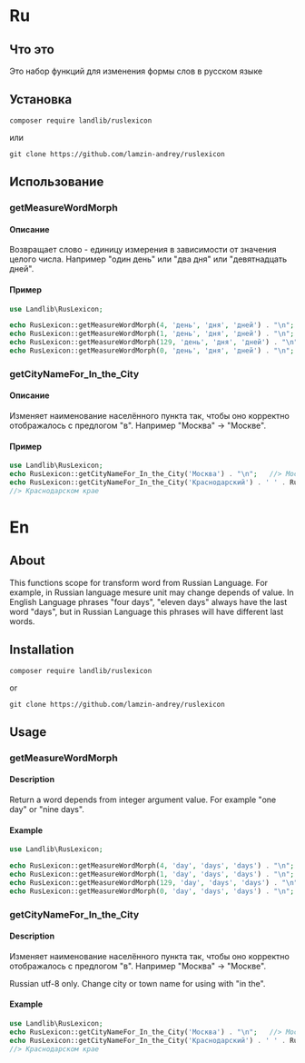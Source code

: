 # Ru

## Что это

Это набор функций для изменения формы слов в русском языке

## Установка

`composer require landlib/ruslexicon`

или

`git clone https://github.com/lamzin-andrey/ruslexicon`

## Использование

### getMeasureWordMorph

#### Описание

Возвращает  слово - единицу измерения в зависимости от значения целого числа. Например "один день" или "два дня" или "девятнадцать дней".

#### Пример

```php
use Landlib\RusLexicon;

echo RusLexicon::getMeasureWordMorph(4, 'день', 'дня', 'дней') . "\n";   //> дня
echo RusLexicon::getMeasureWordMorph(1, 'день', 'дня', 'дней') . "\n";   //> день
echo RusLexicon::getMeasureWordMorph(129, 'день', 'дня', 'дней') . "\n"; //> дней
echo RusLexicon::getMeasureWordMorph(0, 'день', 'дня', 'дней') . "\n";   //> дней
```

### getCityNameFor_In_the_City

#### Описание

Изменяет наименование населённого пункта так, чтобы оно корректно отображалось с предлогом "в".
Например "Москва" -> "Москве".

#### Пример

```php
use Landlib\RusLexicon;
echo RusLexicon::getCityNameFor_In_the_City('Москва') . "\n";	//> Москве
echo RusLexicon::getCityNameFor_In_the_City('Краснодарский') . ' ' . RusLexicon::getCityNameFor_In_the_City('край') . "\n";
//> Краснодарском крае
```

# En

## About

This functions scope for transform word from Russian Language. For example, in Russian language mesure unit may change depends of value.
In English Language phrases "four days",  "eleven days" always have the last word "days", but in Russian Language this phrases
will have different last words.

## Installation

`composer require landlib/ruslexicon`

or

`git clone https://github.com/lamzin-andrey/ruslexicon`

## Usage

### getMeasureWordMorph

#### Description

Return a word depends from integer argument value. For example "one day" or "nine days".

#### Example

```php
use Landlib\RusLexicon;

echo RusLexicon::getMeasureWordMorph(4, 'day', 'days', 'days') . "\n";   //> days
echo RusLexicon::getMeasureWordMorph(1, 'day', 'days', 'days') . "\n";   //> day
echo RusLexicon::getMeasureWordMorph(129, 'day', 'days', 'days') . "\n"; //> days
echo RusLexicon::getMeasureWordMorph(0, 'day', 'days', 'days') . "\n";   //> days
```

### getCityNameFor_In_the_City

#### Description

Изменяет наименование населённого пункта так, чтобы оно корректно отображалось с предлогом "в".
Например "Москва" -> "Москве".

Russian utf-8 only. Change city or town name for using with "in the".

#### Example

```php
use Landlib\RusLexicon;
echo RusLexicon::getCityNameFor_In_the_City('Москва') . "\n";	//> Москве
echo RusLexicon::getCityNameFor_In_the_City('Краснодарский') . ' ' . RusLexicon::getCityNameFor_In_the_City('край') . "\n";
//> Краснодарском крае
```